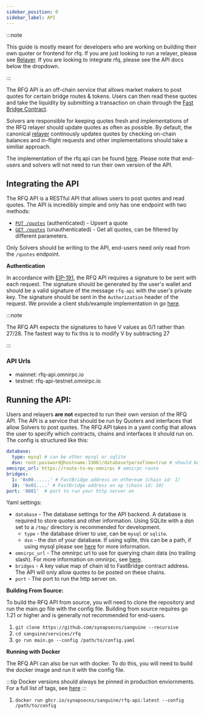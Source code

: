 ```yaml
---
sidebar_position: 0
sidebar_label: API
---
```


:::note

This guide is mostly meant for developers who are working on building their own quoter or frontend for rfq. If you are just looking to run a relayer, please see [Relayer](../Relayer). If you are looking to integrate rfq, please see the API docs below the dropdown.

:::

The RFQ API is an off-chain service that allows market makers to post quotes for certain bridge routes & tokens. Users can then read these quotes and take the liquidity by submitting a transaction on chain through the [Fast Bridge Contract](https://vercel-rfq-docs.vercel.app/contracts/FastBridge.sol/contract.FastBridge.html).

Solvers are responsible for keeping quotes fresh and implementations of the RFQ relayer should update quotes as often as possible. By default, the canonical [relayer](../Relayer) continously updates quotes by checking on-chain balances and in-flight requests and other implementations should take a similiar approach.

The implementation of the rfq api can be found [here](https://github.com/synapsecns/sanguine/tree/master/services/rfq/api). Please note that end-users and solvers will not need to run their own version of the API.


## Integrating the API

The RFQ API is a RESTful API that allows users to post quotes and read quotes. The API is incredibly simple and only has one endpoint with two methods:

- [`PUT /quotes`](./upsert-quote.api.mdx) (authenticated) - Upsert a quote
- [`GET /quotes`](./get-quotes.api.mdx) (unauthenticated) - Get all quotes, can be filtered by different parameters.

Only Solvers should be writing to the API, end-users need only read from the `/quotes` endpoint.

**Authentication**

In accordance with [EIP-191](https://eips.ethereum.org/EIPS/eip-191), the RFQ API requires a signature to be sent with each request. The signature should be generated by the user's wallet and should be a valid signature of the message `rfq-api` with the user's private key. The signature should be sent in the `Authorization` header of the request. We provide a client stub/example implementation in go [here](https://pkg.go.dev/github.com/synapsecns/sanguine/services/rfq@v0.13.3/api/client).

:::note

The RFQ API expects the signatures to have V values as 0/1 rather than 27/28. The fastest way to fix this is to modify V by subtracting 27

:::


### API Urls

 - mainnet: rfq-api.omnirpc.io
 - testnet: rfq-api-testnet.omnirpc.io


## Running the API:

Users and relayers **are not** expected to run their own version of the RFQ API. The API is a service that should be run by Quoters and interfaces that allow Solvers to post quotes.  The RFQ API takes in a yaml config that allows the user to specify which contracts, chains and interfaces it should run on. The config is structured like this:

```yaml
database:
  type: mysql # can be other mysql or sqlite
  dsn: root:password@hostname:3306)/database?parseTime=true # should be the dsn of your database. If using sqlite, this can be a path
omnirpc_url: https://route-to-my-omnirpc # omnirpc route
bridges:
  1: '0x00......' # FastBridge address on ethereum (chain id: 1)
  10: '0x01....' # FastBridge address on op (chain id: 10)
port: '8081'  # port to run your http server on
```

Yaml settings:

 - `database` - The database settings for the API backend. A database is required to store quotes and other information. Using SQLite with a dsn set to a `/tmp/` directory is recommended for development.
   -  `type` - the database driver to use, can be `mysql` or `sqlite`.
   -  `dsn` - the dsn of your database. If using sqlite, this can be a path, if using mysql please see [here](https://dev.mysql.com/doc/connector-odbc/en/connector-odbc-configuration.html) for more information.
 - `omnirpc_url` - The omnirpc url to use for querying chain data (no trailing slash). For more information on omnirpc, see [here](../../Services/Omnirpc.md).
 - `bridges` - A key value map of chain id to FastBridge contract address. The API will only allow quotes to be posted on these chains.
 - `port` - The port to run the http server on.

**Building From Source:**

To build the RFQ API from source, you will need to clone the repository and run the main.go file with the config file. Building from source requires go 1.21 or higher and is generally not recommended for end-users.

1. `git clone https://github.com/synapsecns/sanguine --recursive`
2. `cd sanguine/services/rfq`
3. `go run main.go --config /path/to/config.yaml`



**Running with Docker**

The RFQ API can also be run with docker. To do this, you will need to build the docker image and run it with the config file.

:::tip
Docker versions should always be pinned in production enviornments. For a full list of tags, see [here](https://github.com/synapsecns/sanguine/pkgs/container/sanguine%2Frfq-api)
:::

1. `docker run ghcr.io/synapsecns/sanguine/rfq-api:latest --config /path/to/config`
